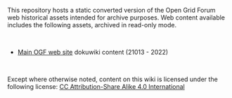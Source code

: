 This repository hosts a static converted version of the Open Grid Forum web
historical assets intended for archive purposes. Web content available includes
the following assets, archived in read-only mode.

 

-   [Main OGF web
    site](http://archive.ogf.org/www.ogf.org/dokuwiki/doku.php/start.html)
    dokuwiki content (21013 - 2022)

 

Except where otherwise noted, content on this wiki is licensed under the
following license: [CC Attribution-Share Alike 4.0
International](http://creativecommons.org/licenses/by-sa/4.0/)
